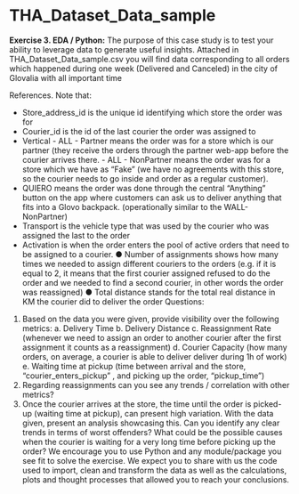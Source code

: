 # THA_Dataset_Data_sample

**Exercise 3. EDA / Python:**
The purpose of this case study is to test your ability to leverage data to generate
useful insights.
Attached in THA_Dataset_Data_sample.csv you will find data corresponding to all
orders which happened during one
week (Delivered and Canceled) in the city of Glovalia with all important time

References. Note that:
- Store_address_id is the unique id identifying which store the order was for
- Courier_id is the id of the last courier the order was assigned to
-  Vertical
       -  ALL - Partner means the order was for a store which is our partner (they receive the orders through the partner web-app before the courier arrives there.
       -  ALL - NonPartner means the order was for a store which we have as “Fake” (we have no agreements with this store, so the courier needs to go inside and order as a regular customer).
-  QUIERO means the order was done through the central “Anything” button on the app where customers can ask us to deliver anything that fits into a Glovo backpack. (operationally similar to the WALL-NonPartner)
-  Transport is the vehicle type that was used by the courier who was assigned the last to the order
-  Activation is when the order enters the pool of active orders that need to be assigned to a courier.
● Number of assignments shows how many times we needed to assign
different couriers to the orders (e.g. if it is equal to 2, it means that the first
courier assigned refused to do the order and we needed to find a second
courier, in other words the order was reassigned)
● Total distance stands for the total real distance in KM the courier did to deliver
the order
Questions:
1. Based on the data you were given, provide visibility over the following metrics:
a. Delivery Time
b. Delivery Distance
c. Reassignment Rate (whenever we need to assign an order to another
courier after the first assignment it counts as a reassignment)
d. Courier Capacity (how many orders, on average, a courier is able to
deliver deliver during 1h of work)
e. Waiting time at pickup (time between arrival and the store,
“courier_enters_pickup”
, and picking up the order,
“pickup_time”)
2. Regarding reassignments can you see any trends / correlation with other
metrics?
3. Once the courier arrives at the store, the time until the order is picked-up
(waiting time at pickup), can present high variation. With the data given,
present an analysis showcasing this. Can you identify any clear trends in terms
of worst offenders? What could be the possible causes when the courier is
waiting for a very long time before picking up the order?
We encourage you to use Python and any module/package you see fit to solve the
exercise. We expect you to share with us the code used to import, clean and
transform the data as well as the calculations, plots and thought processes that
allowed you to reach your conclusions.
